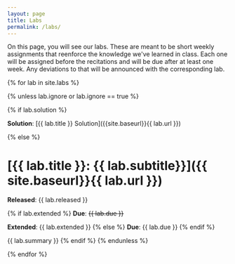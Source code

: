```yaml
---
layout: page
title: Labs
permalink: /labs/
---
```


On this page, you will see our labs.
These are meant to be short weekly assignments that reenforce the knowledge we've learned in class.
Each one will be assigned before the recitations and will be due after at least one week.
Any deviations to that will be announced with the corresponding lab.

{% for lab in site.labs %}

{% unless lab.ignore or lab.ignore == true %}

{% if lab.solution %}

**Solution**: [{{ lab.title }} Solution]({{site.baseurl}}{{ lab.url }})

{% else %}
# [{{ lab.title }}: {{ lab.subtitle}}]({{ site.baseurl}}{{ lab.url }})

**Released**: {{ lab.released }}

{% if lab.extended %}
**Due**: ~~{{ lab.due }}~~

**Extended**: {{ lab.extended }}
{% else %}
**Due**: {{ lab.due }}
{% endif %}

{{ lab.summary }}
{% endif %}
{% endunless %}

{% endfor %}
